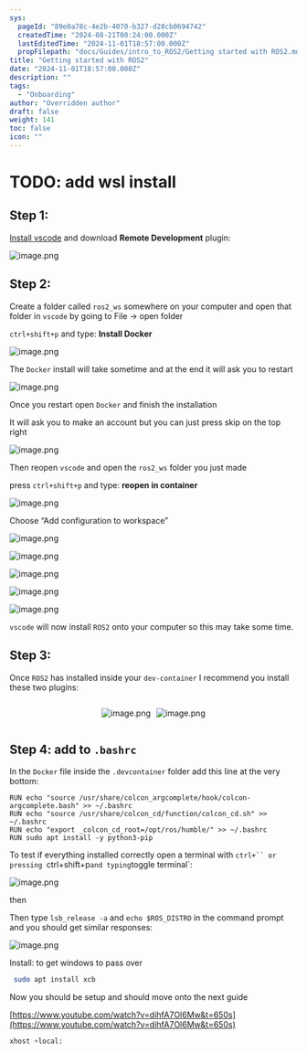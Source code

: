 ```yaml
---
sys:
  pageId: "89e0a78c-4e2b-4070-b327-d28cb0694742"
  createdTime: "2024-08-21T00:24:00.000Z"
  lastEditedTime: "2024-11-01T18:57:00.000Z"
  propFilepath: "docs/Guides/intro_to_ROS2/Getting started with ROS2.md"
title: "Getting started with ROS2"
date: "2024-11-01T18:57:00.000Z"
description: ""
tags:
  - "Onboarding"
author: "Overridden author"
draft: false
weight: 141
toc: false
icon: ""
---
```


# TODO: add wsl install

## Step 1:

[Install vscode](https://code.visualstudio.com/download) and download **Remote Development** plugin:

![image.png](https://prod-files-secure.s3.us-west-2.amazonaws.com/d518164a-d88e-44d1-a4ee-3adb3bd8bce0/efb52993-1881-4a40-b95e-6f020334f022/image.png?X-Amz-Algorithm=AWS4-HMAC-SHA256&X-Amz-Content-Sha256=UNSIGNED-PAYLOAD&X-Amz-Credential=ASIAZI2LB466RAMXZASM%2F20250324%2Fus-west-2%2Fs3%2Faws4_request&X-Amz-Date=20250324T181118Z&X-Amz-Expires=3600&X-Amz-Security-Token=IQoJb3JpZ2luX2VjEJj%2F%2F%2F%2F%2F%2F%2F%2F%2F%2FwEaCXVzLXdlc3QtMiJGMEQCIFsXB5p3KGz81yllGgvsOeaj67zVTbAbuAmWfOqrkwvNAiA2zf%2BnWQvEOKXQoMmzgfytCZG6jnfXV0ZcFNJVPiUs6iqIBAjx%2F%2F%2F%2F%2F%2F%2F%2F%2F%2F8BEAAaDDYzNzQyMzE4MzgwNSIMIhaeBQbVfoDV435lKtwDdA3GhpqAMRGi34U7Bc2wryitaxYM4Vqsezn9e088cBzfLvK8P2BE%2BfbDVgtcM%2Fp%2FuexGcv8comK%2BR94mo5KdbEJLGPM251Xac1lgku7o3qO6H0ewE2N1LaUPgT64LaNce0qyZiZzmt%2BwrT%2FHRwFTAi7Rq29WcWOKv%2FK2AP0PAYA4CY7NQ67Fnpid7zrVqrrKLBHgEuSSf1qSLGi0mekjPjw1zzP04G7%2BdnxA3rEzvbilengNWToYDI5QUnUV5HtDZ225VjkfZY5%2BK5a9lO8XLPaTnYQfRdjI1E3CaqHoLQCwRo64ZL39ZKZaqXX4n5gYRXv1ciqEXCmvNPntORA079zxpxqTunjpV5Y3XInVGlSE%2BuaT3MW2eo4zVYG2OC6wsjopifYeozZM%2FvcE7%2FOOw68bMnI7Ll9624A7WO1qUpp%2FIgUJiqBc9aZ7E8GmH9rJrf18IzaflDHjUGso9Qxhpui9ZRj0tMPG6ruGATKw1pNEzzRgRt%2BsjU4S%2FM4Y5plXJKY2H7eV0v10UwXZxeZ4u0aOImzEdnN0kVop6FQcha5nQ0R48AoxQOfEf%2FOrvlwM1BZJ0lT2CE9aj27I%2BygZfx9wQ8uNd94NsntlDPosC1qNfOyjv4yHFAsscd8wiP6FvwY6pgHGmm9VK7g8jw2YGlzJ7RWZVf%2B14OOSwX2Xv1w8KSFlafSBSqjmfI0ZxCnqwBkWJ5ehH067wI0iNtXdFV2x09zLwsSSYU%2FvKt3cfS611iNbKKW1hUBc0JpacaP8%2BbKY0ZeL9hiJBfK02%2BdxewjBDuxWAEzUA2%2FX2%2F%2B3bCFIj8s0cforIJIC5GVbRt6gNUqHlkLZCftcr8W9XRFdBeo0sZxde6UpsWbe&X-Amz-Signature=0351cfcd5217341a2d0dcb2001c1d32d846c5b7953283f198426803bd4835a1f&X-Amz-SignedHeaders=host&x-id=GetObject)

## Step 2:

Create a folder called `ros2_ws` somewhere on your computer and open that folder in `vscode` by going to File → open folder 

`ctrl+shift+p` and type: **Install Docker**

![image.png](https://prod-files-secure.s3.us-west-2.amazonaws.com/d518164a-d88e-44d1-a4ee-3adb3bd8bce0/2269dc0e-1cd5-47ff-bceb-c04ad9b2eab0/image.png?X-Amz-Algorithm=AWS4-HMAC-SHA256&X-Amz-Content-Sha256=UNSIGNED-PAYLOAD&X-Amz-Credential=ASIAZI2LB466RAMXZASM%2F20250324%2Fus-west-2%2Fs3%2Faws4_request&X-Amz-Date=20250324T181118Z&X-Amz-Expires=3600&X-Amz-Security-Token=IQoJb3JpZ2luX2VjEJj%2F%2F%2F%2F%2F%2F%2F%2F%2F%2FwEaCXVzLXdlc3QtMiJGMEQCIFsXB5p3KGz81yllGgvsOeaj67zVTbAbuAmWfOqrkwvNAiA2zf%2BnWQvEOKXQoMmzgfytCZG6jnfXV0ZcFNJVPiUs6iqIBAjx%2F%2F%2F%2F%2F%2F%2F%2F%2F%2F8BEAAaDDYzNzQyMzE4MzgwNSIMIhaeBQbVfoDV435lKtwDdA3GhpqAMRGi34U7Bc2wryitaxYM4Vqsezn9e088cBzfLvK8P2BE%2BfbDVgtcM%2Fp%2FuexGcv8comK%2BR94mo5KdbEJLGPM251Xac1lgku7o3qO6H0ewE2N1LaUPgT64LaNce0qyZiZzmt%2BwrT%2FHRwFTAi7Rq29WcWOKv%2FK2AP0PAYA4CY7NQ67Fnpid7zrVqrrKLBHgEuSSf1qSLGi0mekjPjw1zzP04G7%2BdnxA3rEzvbilengNWToYDI5QUnUV5HtDZ225VjkfZY5%2BK5a9lO8XLPaTnYQfRdjI1E3CaqHoLQCwRo64ZL39ZKZaqXX4n5gYRXv1ciqEXCmvNPntORA079zxpxqTunjpV5Y3XInVGlSE%2BuaT3MW2eo4zVYG2OC6wsjopifYeozZM%2FvcE7%2FOOw68bMnI7Ll9624A7WO1qUpp%2FIgUJiqBc9aZ7E8GmH9rJrf18IzaflDHjUGso9Qxhpui9ZRj0tMPG6ruGATKw1pNEzzRgRt%2BsjU4S%2FM4Y5plXJKY2H7eV0v10UwXZxeZ4u0aOImzEdnN0kVop6FQcha5nQ0R48AoxQOfEf%2FOrvlwM1BZJ0lT2CE9aj27I%2BygZfx9wQ8uNd94NsntlDPosC1qNfOyjv4yHFAsscd8wiP6FvwY6pgHGmm9VK7g8jw2YGlzJ7RWZVf%2B14OOSwX2Xv1w8KSFlafSBSqjmfI0ZxCnqwBkWJ5ehH067wI0iNtXdFV2x09zLwsSSYU%2FvKt3cfS611iNbKKW1hUBc0JpacaP8%2BbKY0ZeL9hiJBfK02%2BdxewjBDuxWAEzUA2%2FX2%2F%2B3bCFIj8s0cforIJIC5GVbRt6gNUqHlkLZCftcr8W9XRFdBeo0sZxde6UpsWbe&X-Amz-Signature=02cf7aa046e897b500211f31b875b4d3fa7da831a19b8ec3062d840f71fda12b&X-Amz-SignedHeaders=host&x-id=GetObject)

The `Docker` install will take sometime and at the end it will ask you to restart

![image.png](https://prod-files-secure.s3.us-west-2.amazonaws.com/d518164a-d88e-44d1-a4ee-3adb3bd8bce0/ed233f78-be33-4b1f-b89c-9c346c0e961e/image.png?X-Amz-Algorithm=AWS4-HMAC-SHA256&X-Amz-Content-Sha256=UNSIGNED-PAYLOAD&X-Amz-Credential=ASIAZI2LB466RAMXZASM%2F20250324%2Fus-west-2%2Fs3%2Faws4_request&X-Amz-Date=20250324T181118Z&X-Amz-Expires=3600&X-Amz-Security-Token=IQoJb3JpZ2luX2VjEJj%2F%2F%2F%2F%2F%2F%2F%2F%2F%2FwEaCXVzLXdlc3QtMiJGMEQCIFsXB5p3KGz81yllGgvsOeaj67zVTbAbuAmWfOqrkwvNAiA2zf%2BnWQvEOKXQoMmzgfytCZG6jnfXV0ZcFNJVPiUs6iqIBAjx%2F%2F%2F%2F%2F%2F%2F%2F%2F%2F8BEAAaDDYzNzQyMzE4MzgwNSIMIhaeBQbVfoDV435lKtwDdA3GhpqAMRGi34U7Bc2wryitaxYM4Vqsezn9e088cBzfLvK8P2BE%2BfbDVgtcM%2Fp%2FuexGcv8comK%2BR94mo5KdbEJLGPM251Xac1lgku7o3qO6H0ewE2N1LaUPgT64LaNce0qyZiZzmt%2BwrT%2FHRwFTAi7Rq29WcWOKv%2FK2AP0PAYA4CY7NQ67Fnpid7zrVqrrKLBHgEuSSf1qSLGi0mekjPjw1zzP04G7%2BdnxA3rEzvbilengNWToYDI5QUnUV5HtDZ225VjkfZY5%2BK5a9lO8XLPaTnYQfRdjI1E3CaqHoLQCwRo64ZL39ZKZaqXX4n5gYRXv1ciqEXCmvNPntORA079zxpxqTunjpV5Y3XInVGlSE%2BuaT3MW2eo4zVYG2OC6wsjopifYeozZM%2FvcE7%2FOOw68bMnI7Ll9624A7WO1qUpp%2FIgUJiqBc9aZ7E8GmH9rJrf18IzaflDHjUGso9Qxhpui9ZRj0tMPG6ruGATKw1pNEzzRgRt%2BsjU4S%2FM4Y5plXJKY2H7eV0v10UwXZxeZ4u0aOImzEdnN0kVop6FQcha5nQ0R48AoxQOfEf%2FOrvlwM1BZJ0lT2CE9aj27I%2BygZfx9wQ8uNd94NsntlDPosC1qNfOyjv4yHFAsscd8wiP6FvwY6pgHGmm9VK7g8jw2YGlzJ7RWZVf%2B14OOSwX2Xv1w8KSFlafSBSqjmfI0ZxCnqwBkWJ5ehH067wI0iNtXdFV2x09zLwsSSYU%2FvKt3cfS611iNbKKW1hUBc0JpacaP8%2BbKY0ZeL9hiJBfK02%2BdxewjBDuxWAEzUA2%2FX2%2F%2B3bCFIj8s0cforIJIC5GVbRt6gNUqHlkLZCftcr8W9XRFdBeo0sZxde6UpsWbe&X-Amz-Signature=f5f16c12bcff6d16bc04e732c7d8c19c4b9858243ba7dbfa56b0d1052cf8e080&X-Amz-SignedHeaders=host&x-id=GetObject)

Once you restart open `Docker` and finish the installation

It will ask you to make an account but you can just press skip on the top right

![image.png](https://prod-files-secure.s3.us-west-2.amazonaws.com/d518164a-d88e-44d1-a4ee-3adb3bd8bce0/21010ad9-1659-4fd9-9f59-9932a09b2a3d/image.png?X-Amz-Algorithm=AWS4-HMAC-SHA256&X-Amz-Content-Sha256=UNSIGNED-PAYLOAD&X-Amz-Credential=ASIAZI2LB466RAMXZASM%2F20250324%2Fus-west-2%2Fs3%2Faws4_request&X-Amz-Date=20250324T181118Z&X-Amz-Expires=3600&X-Amz-Security-Token=IQoJb3JpZ2luX2VjEJj%2F%2F%2F%2F%2F%2F%2F%2F%2F%2FwEaCXVzLXdlc3QtMiJGMEQCIFsXB5p3KGz81yllGgvsOeaj67zVTbAbuAmWfOqrkwvNAiA2zf%2BnWQvEOKXQoMmzgfytCZG6jnfXV0ZcFNJVPiUs6iqIBAjx%2F%2F%2F%2F%2F%2F%2F%2F%2F%2F8BEAAaDDYzNzQyMzE4MzgwNSIMIhaeBQbVfoDV435lKtwDdA3GhpqAMRGi34U7Bc2wryitaxYM4Vqsezn9e088cBzfLvK8P2BE%2BfbDVgtcM%2Fp%2FuexGcv8comK%2BR94mo5KdbEJLGPM251Xac1lgku7o3qO6H0ewE2N1LaUPgT64LaNce0qyZiZzmt%2BwrT%2FHRwFTAi7Rq29WcWOKv%2FK2AP0PAYA4CY7NQ67Fnpid7zrVqrrKLBHgEuSSf1qSLGi0mekjPjw1zzP04G7%2BdnxA3rEzvbilengNWToYDI5QUnUV5HtDZ225VjkfZY5%2BK5a9lO8XLPaTnYQfRdjI1E3CaqHoLQCwRo64ZL39ZKZaqXX4n5gYRXv1ciqEXCmvNPntORA079zxpxqTunjpV5Y3XInVGlSE%2BuaT3MW2eo4zVYG2OC6wsjopifYeozZM%2FvcE7%2FOOw68bMnI7Ll9624A7WO1qUpp%2FIgUJiqBc9aZ7E8GmH9rJrf18IzaflDHjUGso9Qxhpui9ZRj0tMPG6ruGATKw1pNEzzRgRt%2BsjU4S%2FM4Y5plXJKY2H7eV0v10UwXZxeZ4u0aOImzEdnN0kVop6FQcha5nQ0R48AoxQOfEf%2FOrvlwM1BZJ0lT2CE9aj27I%2BygZfx9wQ8uNd94NsntlDPosC1qNfOyjv4yHFAsscd8wiP6FvwY6pgHGmm9VK7g8jw2YGlzJ7RWZVf%2B14OOSwX2Xv1w8KSFlafSBSqjmfI0ZxCnqwBkWJ5ehH067wI0iNtXdFV2x09zLwsSSYU%2FvKt3cfS611iNbKKW1hUBc0JpacaP8%2BbKY0ZeL9hiJBfK02%2BdxewjBDuxWAEzUA2%2FX2%2F%2B3bCFIj8s0cforIJIC5GVbRt6gNUqHlkLZCftcr8W9XRFdBeo0sZxde6UpsWbe&X-Amz-Signature=304e2949edaee6ffa3ea79ac77c207768f7885edc1a4285bdf06bcfc65011e36&X-Amz-SignedHeaders=host&x-id=GetObject)

Then reopen `vscode` and open the `ros2_ws` folder you just made

press `ctrl+shift+p` and type: **reopen in container**

![image.png](https://prod-files-secure.s3.us-west-2.amazonaws.com/d518164a-d88e-44d1-a4ee-3adb3bd8bce0/4e93b8c2-41ad-488c-8095-c74205196118/image.png?X-Amz-Algorithm=AWS4-HMAC-SHA256&X-Amz-Content-Sha256=UNSIGNED-PAYLOAD&X-Amz-Credential=ASIAZI2LB466RAMXZASM%2F20250324%2Fus-west-2%2Fs3%2Faws4_request&X-Amz-Date=20250324T181118Z&X-Amz-Expires=3600&X-Amz-Security-Token=IQoJb3JpZ2luX2VjEJj%2F%2F%2F%2F%2F%2F%2F%2F%2F%2FwEaCXVzLXdlc3QtMiJGMEQCIFsXB5p3KGz81yllGgvsOeaj67zVTbAbuAmWfOqrkwvNAiA2zf%2BnWQvEOKXQoMmzgfytCZG6jnfXV0ZcFNJVPiUs6iqIBAjx%2F%2F%2F%2F%2F%2F%2F%2F%2F%2F8BEAAaDDYzNzQyMzE4MzgwNSIMIhaeBQbVfoDV435lKtwDdA3GhpqAMRGi34U7Bc2wryitaxYM4Vqsezn9e088cBzfLvK8P2BE%2BfbDVgtcM%2Fp%2FuexGcv8comK%2BR94mo5KdbEJLGPM251Xac1lgku7o3qO6H0ewE2N1LaUPgT64LaNce0qyZiZzmt%2BwrT%2FHRwFTAi7Rq29WcWOKv%2FK2AP0PAYA4CY7NQ67Fnpid7zrVqrrKLBHgEuSSf1qSLGi0mekjPjw1zzP04G7%2BdnxA3rEzvbilengNWToYDI5QUnUV5HtDZ225VjkfZY5%2BK5a9lO8XLPaTnYQfRdjI1E3CaqHoLQCwRo64ZL39ZKZaqXX4n5gYRXv1ciqEXCmvNPntORA079zxpxqTunjpV5Y3XInVGlSE%2BuaT3MW2eo4zVYG2OC6wsjopifYeozZM%2FvcE7%2FOOw68bMnI7Ll9624A7WO1qUpp%2FIgUJiqBc9aZ7E8GmH9rJrf18IzaflDHjUGso9Qxhpui9ZRj0tMPG6ruGATKw1pNEzzRgRt%2BsjU4S%2FM4Y5plXJKY2H7eV0v10UwXZxeZ4u0aOImzEdnN0kVop6FQcha5nQ0R48AoxQOfEf%2FOrvlwM1BZJ0lT2CE9aj27I%2BygZfx9wQ8uNd94NsntlDPosC1qNfOyjv4yHFAsscd8wiP6FvwY6pgHGmm9VK7g8jw2YGlzJ7RWZVf%2B14OOSwX2Xv1w8KSFlafSBSqjmfI0ZxCnqwBkWJ5ehH067wI0iNtXdFV2x09zLwsSSYU%2FvKt3cfS611iNbKKW1hUBc0JpacaP8%2BbKY0ZeL9hiJBfK02%2BdxewjBDuxWAEzUA2%2FX2%2F%2B3bCFIj8s0cforIJIC5GVbRt6gNUqHlkLZCftcr8W9XRFdBeo0sZxde6UpsWbe&X-Amz-Signature=1e8a7f495db50102a9025794ce35fb6271044d85547a01003c524264346fde93&X-Amz-SignedHeaders=host&x-id=GetObject)

Choose “Add configuration to workspace”

![image.png](https://prod-files-secure.s3.us-west-2.amazonaws.com/d518164a-d88e-44d1-a4ee-3adb3bd8bce0/9560b282-5060-4989-ba37-97e7b2c22476/image.png?X-Amz-Algorithm=AWS4-HMAC-SHA256&X-Amz-Content-Sha256=UNSIGNED-PAYLOAD&X-Amz-Credential=ASIAZI2LB466RAMXZASM%2F20250324%2Fus-west-2%2Fs3%2Faws4_request&X-Amz-Date=20250324T181118Z&X-Amz-Expires=3600&X-Amz-Security-Token=IQoJb3JpZ2luX2VjEJj%2F%2F%2F%2F%2F%2F%2F%2F%2F%2FwEaCXVzLXdlc3QtMiJGMEQCIFsXB5p3KGz81yllGgvsOeaj67zVTbAbuAmWfOqrkwvNAiA2zf%2BnWQvEOKXQoMmzgfytCZG6jnfXV0ZcFNJVPiUs6iqIBAjx%2F%2F%2F%2F%2F%2F%2F%2F%2F%2F8BEAAaDDYzNzQyMzE4MzgwNSIMIhaeBQbVfoDV435lKtwDdA3GhpqAMRGi34U7Bc2wryitaxYM4Vqsezn9e088cBzfLvK8P2BE%2BfbDVgtcM%2Fp%2FuexGcv8comK%2BR94mo5KdbEJLGPM251Xac1lgku7o3qO6H0ewE2N1LaUPgT64LaNce0qyZiZzmt%2BwrT%2FHRwFTAi7Rq29WcWOKv%2FK2AP0PAYA4CY7NQ67Fnpid7zrVqrrKLBHgEuSSf1qSLGi0mekjPjw1zzP04G7%2BdnxA3rEzvbilengNWToYDI5QUnUV5HtDZ225VjkfZY5%2BK5a9lO8XLPaTnYQfRdjI1E3CaqHoLQCwRo64ZL39ZKZaqXX4n5gYRXv1ciqEXCmvNPntORA079zxpxqTunjpV5Y3XInVGlSE%2BuaT3MW2eo4zVYG2OC6wsjopifYeozZM%2FvcE7%2FOOw68bMnI7Ll9624A7WO1qUpp%2FIgUJiqBc9aZ7E8GmH9rJrf18IzaflDHjUGso9Qxhpui9ZRj0tMPG6ruGATKw1pNEzzRgRt%2BsjU4S%2FM4Y5plXJKY2H7eV0v10UwXZxeZ4u0aOImzEdnN0kVop6FQcha5nQ0R48AoxQOfEf%2FOrvlwM1BZJ0lT2CE9aj27I%2BygZfx9wQ8uNd94NsntlDPosC1qNfOyjv4yHFAsscd8wiP6FvwY6pgHGmm9VK7g8jw2YGlzJ7RWZVf%2B14OOSwX2Xv1w8KSFlafSBSqjmfI0ZxCnqwBkWJ5ehH067wI0iNtXdFV2x09zLwsSSYU%2FvKt3cfS611iNbKKW1hUBc0JpacaP8%2BbKY0ZeL9hiJBfK02%2BdxewjBDuxWAEzUA2%2FX2%2F%2B3bCFIj8s0cforIJIC5GVbRt6gNUqHlkLZCftcr8W9XRFdBeo0sZxde6UpsWbe&X-Amz-Signature=44f236874aea698e650d0736d40c82f32865f223a187b86412f594eeacee59a1&X-Amz-SignedHeaders=host&x-id=GetObject)

![image.png](https://prod-files-secure.s3.us-west-2.amazonaws.com/d518164a-d88e-44d1-a4ee-3adb3bd8bce0/2ee63f81-886b-48e8-a553-dc6e5eac99e4/image.png?X-Amz-Algorithm=AWS4-HMAC-SHA256&X-Amz-Content-Sha256=UNSIGNED-PAYLOAD&X-Amz-Credential=ASIAZI2LB466RAMXZASM%2F20250324%2Fus-west-2%2Fs3%2Faws4_request&X-Amz-Date=20250324T181118Z&X-Amz-Expires=3600&X-Amz-Security-Token=IQoJb3JpZ2luX2VjEJj%2F%2F%2F%2F%2F%2F%2F%2F%2F%2FwEaCXVzLXdlc3QtMiJGMEQCIFsXB5p3KGz81yllGgvsOeaj67zVTbAbuAmWfOqrkwvNAiA2zf%2BnWQvEOKXQoMmzgfytCZG6jnfXV0ZcFNJVPiUs6iqIBAjx%2F%2F%2F%2F%2F%2F%2F%2F%2F%2F8BEAAaDDYzNzQyMzE4MzgwNSIMIhaeBQbVfoDV435lKtwDdA3GhpqAMRGi34U7Bc2wryitaxYM4Vqsezn9e088cBzfLvK8P2BE%2BfbDVgtcM%2Fp%2FuexGcv8comK%2BR94mo5KdbEJLGPM251Xac1lgku7o3qO6H0ewE2N1LaUPgT64LaNce0qyZiZzmt%2BwrT%2FHRwFTAi7Rq29WcWOKv%2FK2AP0PAYA4CY7NQ67Fnpid7zrVqrrKLBHgEuSSf1qSLGi0mekjPjw1zzP04G7%2BdnxA3rEzvbilengNWToYDI5QUnUV5HtDZ225VjkfZY5%2BK5a9lO8XLPaTnYQfRdjI1E3CaqHoLQCwRo64ZL39ZKZaqXX4n5gYRXv1ciqEXCmvNPntORA079zxpxqTunjpV5Y3XInVGlSE%2BuaT3MW2eo4zVYG2OC6wsjopifYeozZM%2FvcE7%2FOOw68bMnI7Ll9624A7WO1qUpp%2FIgUJiqBc9aZ7E8GmH9rJrf18IzaflDHjUGso9Qxhpui9ZRj0tMPG6ruGATKw1pNEzzRgRt%2BsjU4S%2FM4Y5plXJKY2H7eV0v10UwXZxeZ4u0aOImzEdnN0kVop6FQcha5nQ0R48AoxQOfEf%2FOrvlwM1BZJ0lT2CE9aj27I%2BygZfx9wQ8uNd94NsntlDPosC1qNfOyjv4yHFAsscd8wiP6FvwY6pgHGmm9VK7g8jw2YGlzJ7RWZVf%2B14OOSwX2Xv1w8KSFlafSBSqjmfI0ZxCnqwBkWJ5ehH067wI0iNtXdFV2x09zLwsSSYU%2FvKt3cfS611iNbKKW1hUBc0JpacaP8%2BbKY0ZeL9hiJBfK02%2BdxewjBDuxWAEzUA2%2FX2%2F%2B3bCFIj8s0cforIJIC5GVbRt6gNUqHlkLZCftcr8W9XRFdBeo0sZxde6UpsWbe&X-Amz-Signature=557b052165aec6bac58d4655886b3e9ed0bd61792f805a79b48a0bce1d697711&X-Amz-SignedHeaders=host&x-id=GetObject)

![image.png](https://prod-files-secure.s3.us-west-2.amazonaws.com/d518164a-d88e-44d1-a4ee-3adb3bd8bce0/ae1580b2-b048-407e-aed9-b584224a7a04/image.png?X-Amz-Algorithm=AWS4-HMAC-SHA256&X-Amz-Content-Sha256=UNSIGNED-PAYLOAD&X-Amz-Credential=ASIAZI2LB466RAMXZASM%2F20250324%2Fus-west-2%2Fs3%2Faws4_request&X-Amz-Date=20250324T181118Z&X-Amz-Expires=3600&X-Amz-Security-Token=IQoJb3JpZ2luX2VjEJj%2F%2F%2F%2F%2F%2F%2F%2F%2F%2FwEaCXVzLXdlc3QtMiJGMEQCIFsXB5p3KGz81yllGgvsOeaj67zVTbAbuAmWfOqrkwvNAiA2zf%2BnWQvEOKXQoMmzgfytCZG6jnfXV0ZcFNJVPiUs6iqIBAjx%2F%2F%2F%2F%2F%2F%2F%2F%2F%2F8BEAAaDDYzNzQyMzE4MzgwNSIMIhaeBQbVfoDV435lKtwDdA3GhpqAMRGi34U7Bc2wryitaxYM4Vqsezn9e088cBzfLvK8P2BE%2BfbDVgtcM%2Fp%2FuexGcv8comK%2BR94mo5KdbEJLGPM251Xac1lgku7o3qO6H0ewE2N1LaUPgT64LaNce0qyZiZzmt%2BwrT%2FHRwFTAi7Rq29WcWOKv%2FK2AP0PAYA4CY7NQ67Fnpid7zrVqrrKLBHgEuSSf1qSLGi0mekjPjw1zzP04G7%2BdnxA3rEzvbilengNWToYDI5QUnUV5HtDZ225VjkfZY5%2BK5a9lO8XLPaTnYQfRdjI1E3CaqHoLQCwRo64ZL39ZKZaqXX4n5gYRXv1ciqEXCmvNPntORA079zxpxqTunjpV5Y3XInVGlSE%2BuaT3MW2eo4zVYG2OC6wsjopifYeozZM%2FvcE7%2FOOw68bMnI7Ll9624A7WO1qUpp%2FIgUJiqBc9aZ7E8GmH9rJrf18IzaflDHjUGso9Qxhpui9ZRj0tMPG6ruGATKw1pNEzzRgRt%2BsjU4S%2FM4Y5plXJKY2H7eV0v10UwXZxeZ4u0aOImzEdnN0kVop6FQcha5nQ0R48AoxQOfEf%2FOrvlwM1BZJ0lT2CE9aj27I%2BygZfx9wQ8uNd94NsntlDPosC1qNfOyjv4yHFAsscd8wiP6FvwY6pgHGmm9VK7g8jw2YGlzJ7RWZVf%2B14OOSwX2Xv1w8KSFlafSBSqjmfI0ZxCnqwBkWJ5ehH067wI0iNtXdFV2x09zLwsSSYU%2FvKt3cfS611iNbKKW1hUBc0JpacaP8%2BbKY0ZeL9hiJBfK02%2BdxewjBDuxWAEzUA2%2FX2%2F%2B3bCFIj8s0cforIJIC5GVbRt6gNUqHlkLZCftcr8W9XRFdBeo0sZxde6UpsWbe&X-Amz-Signature=716994e155de6cc90b2ebf8af8a4862b542a08fc9f0a40e56b13292a5ccf47b7&X-Amz-SignedHeaders=host&x-id=GetObject)

![image.png](https://prod-files-secure.s3.us-west-2.amazonaws.com/d518164a-d88e-44d1-a4ee-3adb3bd8bce0/53255b28-f75e-430f-b9e3-c0ac8577e42b/image.png?X-Amz-Algorithm=AWS4-HMAC-SHA256&X-Amz-Content-Sha256=UNSIGNED-PAYLOAD&X-Amz-Credential=ASIAZI2LB466RAMXZASM%2F20250324%2Fus-west-2%2Fs3%2Faws4_request&X-Amz-Date=20250324T181118Z&X-Amz-Expires=3600&X-Amz-Security-Token=IQoJb3JpZ2luX2VjEJj%2F%2F%2F%2F%2F%2F%2F%2F%2F%2FwEaCXVzLXdlc3QtMiJGMEQCIFsXB5p3KGz81yllGgvsOeaj67zVTbAbuAmWfOqrkwvNAiA2zf%2BnWQvEOKXQoMmzgfytCZG6jnfXV0ZcFNJVPiUs6iqIBAjx%2F%2F%2F%2F%2F%2F%2F%2F%2F%2F8BEAAaDDYzNzQyMzE4MzgwNSIMIhaeBQbVfoDV435lKtwDdA3GhpqAMRGi34U7Bc2wryitaxYM4Vqsezn9e088cBzfLvK8P2BE%2BfbDVgtcM%2Fp%2FuexGcv8comK%2BR94mo5KdbEJLGPM251Xac1lgku7o3qO6H0ewE2N1LaUPgT64LaNce0qyZiZzmt%2BwrT%2FHRwFTAi7Rq29WcWOKv%2FK2AP0PAYA4CY7NQ67Fnpid7zrVqrrKLBHgEuSSf1qSLGi0mekjPjw1zzP04G7%2BdnxA3rEzvbilengNWToYDI5QUnUV5HtDZ225VjkfZY5%2BK5a9lO8XLPaTnYQfRdjI1E3CaqHoLQCwRo64ZL39ZKZaqXX4n5gYRXv1ciqEXCmvNPntORA079zxpxqTunjpV5Y3XInVGlSE%2BuaT3MW2eo4zVYG2OC6wsjopifYeozZM%2FvcE7%2FOOw68bMnI7Ll9624A7WO1qUpp%2FIgUJiqBc9aZ7E8GmH9rJrf18IzaflDHjUGso9Qxhpui9ZRj0tMPG6ruGATKw1pNEzzRgRt%2BsjU4S%2FM4Y5plXJKY2H7eV0v10UwXZxeZ4u0aOImzEdnN0kVop6FQcha5nQ0R48AoxQOfEf%2FOrvlwM1BZJ0lT2CE9aj27I%2BygZfx9wQ8uNd94NsntlDPosC1qNfOyjv4yHFAsscd8wiP6FvwY6pgHGmm9VK7g8jw2YGlzJ7RWZVf%2B14OOSwX2Xv1w8KSFlafSBSqjmfI0ZxCnqwBkWJ5ehH067wI0iNtXdFV2x09zLwsSSYU%2FvKt3cfS611iNbKKW1hUBc0JpacaP8%2BbKY0ZeL9hiJBfK02%2BdxewjBDuxWAEzUA2%2FX2%2F%2B3bCFIj8s0cforIJIC5GVbRt6gNUqHlkLZCftcr8W9XRFdBeo0sZxde6UpsWbe&X-Amz-Signature=acf015b907bcc905254d7d4f295e78e6698942bbae8dc5b4bc2d14a274f94806&X-Amz-SignedHeaders=host&x-id=GetObject)

![image.png](https://prod-files-secure.s3.us-west-2.amazonaws.com/d518164a-d88e-44d1-a4ee-3adb3bd8bce0/7c562767-5af9-4ffb-97d1-327bcdf4ee00/image.png?X-Amz-Algorithm=AWS4-HMAC-SHA256&X-Amz-Content-Sha256=UNSIGNED-PAYLOAD&X-Amz-Credential=ASIAZI2LB466RAMXZASM%2F20250324%2Fus-west-2%2Fs3%2Faws4_request&X-Amz-Date=20250324T181118Z&X-Amz-Expires=3600&X-Amz-Security-Token=IQoJb3JpZ2luX2VjEJj%2F%2F%2F%2F%2F%2F%2F%2F%2F%2FwEaCXVzLXdlc3QtMiJGMEQCIFsXB5p3KGz81yllGgvsOeaj67zVTbAbuAmWfOqrkwvNAiA2zf%2BnWQvEOKXQoMmzgfytCZG6jnfXV0ZcFNJVPiUs6iqIBAjx%2F%2F%2F%2F%2F%2F%2F%2F%2F%2F8BEAAaDDYzNzQyMzE4MzgwNSIMIhaeBQbVfoDV435lKtwDdA3GhpqAMRGi34U7Bc2wryitaxYM4Vqsezn9e088cBzfLvK8P2BE%2BfbDVgtcM%2Fp%2FuexGcv8comK%2BR94mo5KdbEJLGPM251Xac1lgku7o3qO6H0ewE2N1LaUPgT64LaNce0qyZiZzmt%2BwrT%2FHRwFTAi7Rq29WcWOKv%2FK2AP0PAYA4CY7NQ67Fnpid7zrVqrrKLBHgEuSSf1qSLGi0mekjPjw1zzP04G7%2BdnxA3rEzvbilengNWToYDI5QUnUV5HtDZ225VjkfZY5%2BK5a9lO8XLPaTnYQfRdjI1E3CaqHoLQCwRo64ZL39ZKZaqXX4n5gYRXv1ciqEXCmvNPntORA079zxpxqTunjpV5Y3XInVGlSE%2BuaT3MW2eo4zVYG2OC6wsjopifYeozZM%2FvcE7%2FOOw68bMnI7Ll9624A7WO1qUpp%2FIgUJiqBc9aZ7E8GmH9rJrf18IzaflDHjUGso9Qxhpui9ZRj0tMPG6ruGATKw1pNEzzRgRt%2BsjU4S%2FM4Y5plXJKY2H7eV0v10UwXZxeZ4u0aOImzEdnN0kVop6FQcha5nQ0R48AoxQOfEf%2FOrvlwM1BZJ0lT2CE9aj27I%2BygZfx9wQ8uNd94NsntlDPosC1qNfOyjv4yHFAsscd8wiP6FvwY6pgHGmm9VK7g8jw2YGlzJ7RWZVf%2B14OOSwX2Xv1w8KSFlafSBSqjmfI0ZxCnqwBkWJ5ehH067wI0iNtXdFV2x09zLwsSSYU%2FvKt3cfS611iNbKKW1hUBc0JpacaP8%2BbKY0ZeL9hiJBfK02%2BdxewjBDuxWAEzUA2%2FX2%2F%2B3bCFIj8s0cforIJIC5GVbRt6gNUqHlkLZCftcr8W9XRFdBeo0sZxde6UpsWbe&X-Amz-Signature=c4e31a4f00b38a2b079915631304464be623e55d7a7023a556ae682286f08029&X-Amz-SignedHeaders=host&x-id=GetObject)

`vscode` will now install `ROS2` onto your computer so this may take some time.

## Step 3:

Once `ROS2` has installed inside your `dev-container` I recommend you install these two plugins:

<div style="display: flex;flex-direction: row; column-gap:10px; max-width: 630px;justify-content: center;">
<div>

![image.png](https://prod-files-secure.s3.us-west-2.amazonaws.com/d518164a-d88e-44d1-a4ee-3adb3bd8bce0/3fc3d550-5a54-4ba1-ba6b-faa01cdb7369/image.png?X-Amz-Algorithm=AWS4-HMAC-SHA256&X-Amz-Content-Sha256=UNSIGNED-PAYLOAD&X-Amz-Credential=ASIAZI2LB466Q4F5NVL2%2F20250324%2Fus-west-2%2Fs3%2Faws4_request&X-Amz-Date=20250324T181123Z&X-Amz-Expires=3600&X-Amz-Security-Token=IQoJb3JpZ2luX2VjEJj%2F%2F%2F%2F%2F%2F%2F%2F%2F%2FwEaCXVzLXdlc3QtMiJHMEUCIAp%2FoRaZW%2BDUUMi9ej8ijOKdJc3R49IKIe9MRJ%2B48qL2AiEAzALOyfZn5qwM29xL%2FN3UPyF3AUlJ99YlQsEWKXGkMLMqiAQI8f%2F%2F%2F%2F%2F%2F%2F%2F%2F%2FARAAGgw2Mzc0MjMxODM4MDUiDA2nORgoh67gK6VvLyrcA1icr9eR%2BvSj1hnc5k5gdRa9XiYN5S6REI2FbhrlyC1oi%2Fyz602aJ2YdaOKroIKNeOr6TDSwNv%2Bx4L1GVyJK%2BlLVKrd4B2H%2BaJBD592oIDMpkSxehvoslarUCEAwtSihHcDgjjIONGOj6nwWN3eRnha4690DcXXeT%2FSVPaB2R%2BxX7doXh7QGXpxF6GqQXdRx1XkOH66tfpz2qYLll0J8qVr9RH8Qc1sBjxIOzpw0wT6CZD3iFHWO5Pvbvcyrpk9vzmWqPimdceNGCA%2FdkPsgg%2FDyrvsCDBbkIUlhMMs78T4fXwT1T0ABf5XOe1B2SQgjPrhtIG1KjaJoDMjmGYJoNY%2BKPNJANNOz8bK1H5xbqjUBuNeHwwZDAOqPHx4jOt%2FQyWzE5E7FEih%2F4tZhNzQ9oUv8jCeH1KhtrIMWoDwGxZCM6xqrPkjl533famYe925y7JcBIQiuUSLIv611FohgVmxRHET%2Fgs66fItXo6Eaw7emVJdy8PTC7Vf8TfQpUdBzWmxhhbnje3UuUR5b5if4W8fe7XrF42prXwZ8geFEKU7dGOuQybwB%2BTmfTYFOVeopX9iBD%2BsG2bH3yWdoif6Hp9z16maJXuHzjcoWK%2BnTka9dQWDfuUd2HDstf%2FB%2BMMH9hb8GOqUBjuHfBltPAbOq8AILTLBLmMGS1QkqH6cG2aHG2E2vGb0E6wYFr%2FnSZ1WiGWyCPKqQk%2BtjEUrzgc58klVmfAtLraAvDqeeC93OayFzlD80fgZ4JTdrdfapx7ax1LRS%2B13aDrB6QUE203wgV9Z0HdX2MZ0K2DRNsHdDyDpbKwtnxt5EAYKTZilSf0UOrm%2FxuIPiQ%2F5EBEaM%2BtS21fm%2FttAZwdk4g6JC&X-Amz-Signature=b70a9c99e51fe417fc7e9dfb7068a747a106395724d7f50597b98cc7258ab307&X-Amz-SignedHeaders=host&x-id=GetObject)

</div>
<div>

![image.png](https://prod-files-secure.s3.us-west-2.amazonaws.com/d518164a-d88e-44d1-a4ee-3adb3bd8bce0/d994cc66-13c2-4093-a5a3-f84cf4601a82/image.png?X-Amz-Algorithm=AWS4-HMAC-SHA256&X-Amz-Content-Sha256=UNSIGNED-PAYLOAD&X-Amz-Credential=ASIAZI2LB4666A57O6AX%2F20250324%2Fus-west-2%2Fs3%2Faws4_request&X-Amz-Date=20250324T181123Z&X-Amz-Expires=3600&X-Amz-Security-Token=IQoJb3JpZ2luX2VjEJj%2F%2F%2F%2F%2F%2F%2F%2F%2F%2FwEaCXVzLXdlc3QtMiJGMEQCIC1SrqlbYN9p1bBZ08sgMvYvFcnyRMcXtYzJ2i6kiTxsAiB05cNqpc%2BeIiechguwEwQoqB8V7p8UrTsiV%2FPfB6%2FQviqIBAjx%2F%2F%2F%2F%2F%2F%2F%2F%2F%2F8BEAAaDDYzNzQyMzE4MzgwNSIMwqBnT2dOEb3TLsfZKtwD3GoJa%2BfhqNnssE6PMIR1f5uUdszjf%2B8dukbYGfHXbHTfP7uE55UX8jPgH%2B6fI7wiskXb6%2Bia6OI7kQ%2FuCXCWfdLMlD95zH9VQANYaYgJ8gGznYHgAbI3RuGQkN2h456KYmJ2u5ZNRNOc5t1aIxvctgSoT3PcShsMkIkv%2Fw5ggCzYNyEX1mWXE81hXP1MLSfvqIPOoO2hLC%2B%2B7NR4sut%2B3e7LJ94c7Np%2FSWNC05fSZuBgn5PdxTpCne2IlBE1fQXkiggHzVX6ttcH%2B0224unHne3FVDc1cDM4tsnCXSP3BRYIkp214mU%2BNdGPFe7Qy6PaPNL62b2OshFxwMdQ2HCSJ7rQE1Sez6fkFnWljtlvQ3X24JZY0iNzSHckzJLnpWqMgSy0dhKuSxJcEhnlgT4F1NfSmmqlNypBt3lKvKbnSc3KBTh6fb92f0V9rCQuq3hrRs7PyGSCQEbIOGUJRBgiN9ltyiT6Vr18vr3q5vq7pwqdJ%2FwUAMKyARXhtO5k%2BU4VlhTJEycV86A0moePD7JjqbvZQTDhrBKnuh5ci5Hv%2B4XjN7ZUwYtLaRrXyTl2detk5%2FibTNhOYpg%2B9NyqPo0XSfMaHvIjlm6iumdSHB3VC1fKgIWBnQBxoXpOPNowuf6FvwY6pgFYu%2BT64zuu1d6e%2BazvPc%2F2KyJQXGoUCT2BC93ar%2B5NqEmHbAUrHJOqONPlxhPgJ78vWqQlrhsVDDwux%2Flw%2FKsuYrzG%2Fn8o%2FB8J8UlHFqpCN5yy7f4%2B%2F%2Feu8usVBxr9fFVU2N4FzcYWF1QWAE6LlW3Yx3t2OgsiFWsoKaoaT7vuwMb8YvnFBDauvyiTYrfHstQPR7rQcyaQKL8IG84ntrWerxhu6dIY&X-Amz-Signature=5f804f0c9a2d510d6fbb2858e2f205f4b1c278c0dff57a32f3eff5f9a67da49a&X-Amz-SignedHeaders=host&x-id=GetObject)

</div>
</div>

## Step 4: add to `.bashrc`

In the `Docker` file inside the `.devcontainer` folder add this line at the very bottom: 

```docker
RUN echo "source /usr/share/colcon_argcomplete/hook/colcon-argcomplete.bash" >> ~/.bashrc
RUN echo "source /usr/share/colcon_cd/function/colcon_cd.sh" >> ~/.bashrc
RUN echo "export _colcon_cd_root=/opt/ros/humble/" >> ~/.bashrc
RUN sudo apt install -y python3-pip 
```

To test if everything installed correctly open a terminal with `ctrl+`` or pressing `ctrl+shift+p` and typing `toggle terminal`:

![image.png](https://prod-files-secure.s3.us-west-2.amazonaws.com/d518164a-d88e-44d1-a4ee-3adb3bd8bce0/6a4943d8-b04e-4c02-9a58-775f3384d1a5/image.png?X-Amz-Algorithm=AWS4-HMAC-SHA256&X-Amz-Content-Sha256=UNSIGNED-PAYLOAD&X-Amz-Credential=ASIAZI2LB466RAMXZASM%2F20250324%2Fus-west-2%2Fs3%2Faws4_request&X-Amz-Date=20250324T181118Z&X-Amz-Expires=3600&X-Amz-Security-Token=IQoJb3JpZ2luX2VjEJj%2F%2F%2F%2F%2F%2F%2F%2F%2F%2FwEaCXVzLXdlc3QtMiJGMEQCIFsXB5p3KGz81yllGgvsOeaj67zVTbAbuAmWfOqrkwvNAiA2zf%2BnWQvEOKXQoMmzgfytCZG6jnfXV0ZcFNJVPiUs6iqIBAjx%2F%2F%2F%2F%2F%2F%2F%2F%2F%2F8BEAAaDDYzNzQyMzE4MzgwNSIMIhaeBQbVfoDV435lKtwDdA3GhpqAMRGi34U7Bc2wryitaxYM4Vqsezn9e088cBzfLvK8P2BE%2BfbDVgtcM%2Fp%2FuexGcv8comK%2BR94mo5KdbEJLGPM251Xac1lgku7o3qO6H0ewE2N1LaUPgT64LaNce0qyZiZzmt%2BwrT%2FHRwFTAi7Rq29WcWOKv%2FK2AP0PAYA4CY7NQ67Fnpid7zrVqrrKLBHgEuSSf1qSLGi0mekjPjw1zzP04G7%2BdnxA3rEzvbilengNWToYDI5QUnUV5HtDZ225VjkfZY5%2BK5a9lO8XLPaTnYQfRdjI1E3CaqHoLQCwRo64ZL39ZKZaqXX4n5gYRXv1ciqEXCmvNPntORA079zxpxqTunjpV5Y3XInVGlSE%2BuaT3MW2eo4zVYG2OC6wsjopifYeozZM%2FvcE7%2FOOw68bMnI7Ll9624A7WO1qUpp%2FIgUJiqBc9aZ7E8GmH9rJrf18IzaflDHjUGso9Qxhpui9ZRj0tMPG6ruGATKw1pNEzzRgRt%2BsjU4S%2FM4Y5plXJKY2H7eV0v10UwXZxeZ4u0aOImzEdnN0kVop6FQcha5nQ0R48AoxQOfEf%2FOrvlwM1BZJ0lT2CE9aj27I%2BygZfx9wQ8uNd94NsntlDPosC1qNfOyjv4yHFAsscd8wiP6FvwY6pgHGmm9VK7g8jw2YGlzJ7RWZVf%2B14OOSwX2Xv1w8KSFlafSBSqjmfI0ZxCnqwBkWJ5ehH067wI0iNtXdFV2x09zLwsSSYU%2FvKt3cfS611iNbKKW1hUBc0JpacaP8%2BbKY0ZeL9hiJBfK02%2BdxewjBDuxWAEzUA2%2FX2%2F%2B3bCFIj8s0cforIJIC5GVbRt6gNUqHlkLZCftcr8W9XRFdBeo0sZxde6UpsWbe&X-Amz-Signature=4a1c3a3a971843bf96d4bd87603ad31ae028fbdb67f5b86b7c20336ecbe84c8b&X-Amz-SignedHeaders=host&x-id=GetObject)

then 

Then type `lsb_release -a` and `echo $ROS_DISTRO` in the command prompt and you should get similar responses:

![image.png](https://prod-files-secure.s3.us-west-2.amazonaws.com/d518164a-d88e-44d1-a4ee-3adb3bd8bce0/3e635dec-a805-4e85-8b9e-d000e5b71a4e/image.png?X-Amz-Algorithm=AWS4-HMAC-SHA256&X-Amz-Content-Sha256=UNSIGNED-PAYLOAD&X-Amz-Credential=ASIAZI2LB466RAMXZASM%2F20250324%2Fus-west-2%2Fs3%2Faws4_request&X-Amz-Date=20250324T181118Z&X-Amz-Expires=3600&X-Amz-Security-Token=IQoJb3JpZ2luX2VjEJj%2F%2F%2F%2F%2F%2F%2F%2F%2F%2FwEaCXVzLXdlc3QtMiJGMEQCIFsXB5p3KGz81yllGgvsOeaj67zVTbAbuAmWfOqrkwvNAiA2zf%2BnWQvEOKXQoMmzgfytCZG6jnfXV0ZcFNJVPiUs6iqIBAjx%2F%2F%2F%2F%2F%2F%2F%2F%2F%2F8BEAAaDDYzNzQyMzE4MzgwNSIMIhaeBQbVfoDV435lKtwDdA3GhpqAMRGi34U7Bc2wryitaxYM4Vqsezn9e088cBzfLvK8P2BE%2BfbDVgtcM%2Fp%2FuexGcv8comK%2BR94mo5KdbEJLGPM251Xac1lgku7o3qO6H0ewE2N1LaUPgT64LaNce0qyZiZzmt%2BwrT%2FHRwFTAi7Rq29WcWOKv%2FK2AP0PAYA4CY7NQ67Fnpid7zrVqrrKLBHgEuSSf1qSLGi0mekjPjw1zzP04G7%2BdnxA3rEzvbilengNWToYDI5QUnUV5HtDZ225VjkfZY5%2BK5a9lO8XLPaTnYQfRdjI1E3CaqHoLQCwRo64ZL39ZKZaqXX4n5gYRXv1ciqEXCmvNPntORA079zxpxqTunjpV5Y3XInVGlSE%2BuaT3MW2eo4zVYG2OC6wsjopifYeozZM%2FvcE7%2FOOw68bMnI7Ll9624A7WO1qUpp%2FIgUJiqBc9aZ7E8GmH9rJrf18IzaflDHjUGso9Qxhpui9ZRj0tMPG6ruGATKw1pNEzzRgRt%2BsjU4S%2FM4Y5plXJKY2H7eV0v10UwXZxeZ4u0aOImzEdnN0kVop6FQcha5nQ0R48AoxQOfEf%2FOrvlwM1BZJ0lT2CE9aj27I%2BygZfx9wQ8uNd94NsntlDPosC1qNfOyjv4yHFAsscd8wiP6FvwY6pgHGmm9VK7g8jw2YGlzJ7RWZVf%2B14OOSwX2Xv1w8KSFlafSBSqjmfI0ZxCnqwBkWJ5ehH067wI0iNtXdFV2x09zLwsSSYU%2FvKt3cfS611iNbKKW1hUBc0JpacaP8%2BbKY0ZeL9hiJBfK02%2BdxewjBDuxWAEzUA2%2FX2%2F%2B3bCFIj8s0cforIJIC5GVbRt6gNUqHlkLZCftcr8W9XRFdBeo0sZxde6UpsWbe&X-Amz-Signature=14d7478380e564faa5621aa3a535422ee5854c41c1d2a1cffb5ecc2e3eb56aee&X-Amz-SignedHeaders=host&x-id=GetObject)

Install:  to get windows to pass over

```bash
 sudo apt install xcb
```

Now you should be setup and should move onto the next guide 

[https://www.youtube.com/watch?v=dihfA7Ol6Mw&t=650s](https://www.youtube.com/watch?v=dihfA7Ol6Mw&t=650s)

```python
xhost +local:
```
